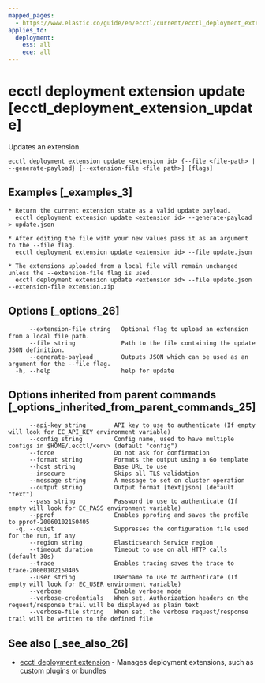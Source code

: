 ```yaml
---
mapped_pages:
  - https://www.elastic.co/guide/en/ecctl/current/ecctl_deployment_extension_update.html
applies_to:
  deployment:
    ess: all
    ece: all
---
```


# ecctl deployment extension update [ecctl_deployment_extension_update]

Updates an extension.

```
ecctl deployment extension update <extension id> {--file <file-path> | --generate-payload} [--extension-file <file path>] [flags]
```


## Examples [_examples_3]

```
* Return the current extension state as a valid update payload.
  ecctl deployment extension update <extension id> --generate-payload > update.json

* After editing the file with your new values pass it as an argument to the --file flag.
  ecctl deployment extension update <extension id> --file update.json

* The extensions uploaded from a local file will remain unchanged unless the --extension-file flag is used.
  ecctl deployment extension update <extension id> --file update.json --extension-file extension.zip
```


## Options [_options_26]

```
      --extension-file string   Optional flag to upload an extension from a local file path.
      --file string             Path to the file containing the update JSON definition.
      --generate-payload        Outputs JSON which can be used as an argument for the --file flag.
  -h, --help                    help for update
```


## Options inherited from parent commands [_options_inherited_from_parent_commands_25]

```
      --api-key string        API key to use to authenticate (If empty will look for EC_API_KEY environment variable)
      --config string         Config name, used to have multiple configs in $HOME/.ecctl/<env> (default "config")
      --force                 Do not ask for confirmation
      --format string         Formats the output using a Go template
      --host string           Base URL to use
      --insecure              Skips all TLS validation
      --message string        A message to set on cluster operation
      --output string         Output format [text|json] (default "text")
      --pass string           Password to use to authenticate (If empty will look for EC_PASS environment variable)
      --pprof                 Enables pprofing and saves the profile to pprof-20060102150405
  -q, --quiet                 Suppresses the configuration file used for the run, if any
      --region string         Elasticsearch Service region
      --timeout duration      Timeout to use on all HTTP calls (default 30s)
      --trace                 Enables tracing saves the trace to trace-20060102150405
      --user string           Username to use to authenticate (If empty will look for EC_USER environment variable)
      --verbose               Enable verbose mode
      --verbose-credentials   When set, Authorization headers on the request/response trail will be displayed as plain text
      --verbose-file string   When set, the verbose request/response trail will be written to the defined file
```


## See also [_see_also_26]

* [ecctl deployment extension](/reference/ecctl_deployment_extension.md)	 - Manages deployment extensions, such as custom plugins or bundles

